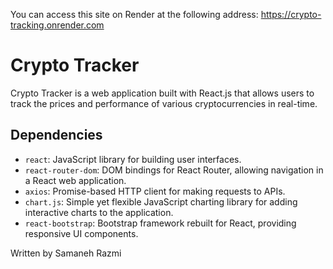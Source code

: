 You can access this site on Render at the following address: https://crypto-tracking.onrender.com

# Crypto Tracker

Crypto Tracker is a web application built with React.js that allows users to track the prices and performance of various cryptocurrencies in real-time.

## Dependencies

- `react`: JavaScript library for building user interfaces.
- `react-router-dom`: DOM bindings for React Router, allowing navigation in a React web application.
- `axios`: Promise-based HTTP client for making requests to APIs.
- `chart.js`: Simple yet flexible JavaScript charting library for adding interactive charts to the application.
- `react-bootstrap`: Bootstrap framework rebuilt for React, providing responsive UI components.


Written by Samaneh Razmi
